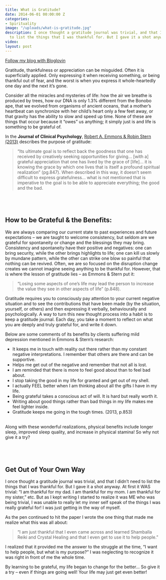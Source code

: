 ```yaml
---
title: What is Gratitude?
date: 2014-06-01 00:00:00 Z
categories:
- Spirituality
image: "/uploads/what-is-gratitude.jpg"
description: I once thought a gratitude journal was trivial, and that I didn’t need
  to list the things that I was thankful for. But I gave it a shot anyway.
video: 
layout: post
---
```


<a href="https://www.bloglovin.com/blog/19060603/?claim=g5qj5b32gjp">Follow my blog with Bloglovin</a>

Gratitude, thankfulness or appreciation can be misguided. Often it is superficially applied. Only expressing it when receiving something, or being thankful out of fear, and the worst is when you express it whole-heartedly one day and the next it’s gone.

Consider all the miracles and mysteries of life: how the air we breathe is produced by trees, how our DNA is only 1.3% different from the Bonobo ape, that we evolved from organisms of ancient oceans, that a mother’s heartbeat can synchronize with her child’s heart only a few feet away, or that gravity has the ability to slow and speed up time. None of these are things that occur because it “owes” us anything; it simply just is and life is something to be grateful of.

In the&nbsp;**Journal of Clinical Psychology**, [Robert A. Emmons & Robin Stern (2013)](http://gallery.mailchimp.com/c616a68c09aae3ea3e536552e/files/112246b3-fe21-4daa-a2df-8b15dac52781.pdf)&nbsp;describes the purpose of gratitude:

> “Its ultimate goal is to reflect back the goodness that one has received by creatively seeking opportunities for giving... [with a] grateful appreciation that one has lived by the grace of [life]... it is knowing the grace by which one lives that is itself a profound spiritual realization” (pg.847). When described in this way, it doesn’t seem difficult to express gratefulness... what is not mentioned that is imperative to the goal is to be able to appreciate everything; the good and the bad.

## &nbsp;

## How to be Grateful & the Benefits:

We are always comparing our current state to past experiences and future expectations – we are taught to welcome consistency, but seldom are we grateful for spontaneity or change and the blessings they may bring. Consistency and spontaneity have their positive and negatives: one can bring security, while the other brings highlights to life; one can kill us slowly by mundane pattern, while the other can strike one blow so painful that nothing can be revived. Often, we are so focused on the disruption change creates we cannot imagine seeing anything to be thankful for. However, that is where the lesson of gratitude lies – as Emmons & Stern put it:

> “Losing some aspects of one’s life may lead the person to increase the value they see in other aspects of life” (p.848).&nbsp;

Gratitude requires you to consciously pay attention to your current negative situation and to see the contributions that have been made (by the situation, yourself, or others) and then expressing it verbally, behaviourally and psychologically. A way to turn this new thought process into a habit is to keep a gratitude journal. Each day, you take a moment to reflect on what you are deeply and truly grateful for, and write it down.

Below are some comments of its benefits by clients suffering mild depression mentioned in Emmons & Stern’s research:

* It keeps me in touch with reality out there rather than my constant negative interpretations. I remember that others are there and can be supportive.
* Helps me get out of the negative and remember that not all is lost.
* I am reminded that there is more to feel good about than to feel bad about.
* I stop taking the good in my life for granted and get out of my shell.
* I actually FEEL better when I am thinking about all the gifts I have in my life.
* Being grateful takes a conscious act of will. It is hard but really worth it.
* Writing about good things rather than bad things in my life makes me feel lighter inside.
* Gratitude keeps me going in the tough times. (2013, p.853)
  <br>&nbsp;

Along with these wonderful realizations, physical benefits include longer sleep, improved sleep quality, and increase in physical stamina! So why not give it a try?

## &nbsp;

## Get Out of Your Own Way

I once thought a gratitude journal was trivial, and that I didn’t need to list the things that I was thankful for. But I gave it a shot anyway. At first it WAS trivial: “I am thankful for my dad. I am thankful for my mom. I am thankful for my sister,” etc. But as I kept writing I started to realize it was ME who was being trivial, I was unable to really let my inner self speak of the things I was really grateful for! I was just getting in the way of myself.&nbsp;

As the pen continued to hit the paper I wrote the one thing that made me realize what this was all about:

> “I am just thankful that I even came across and learned Shamballa Reiki and Crystal Healing and that I even get to use it to help people.”

I realized that it provided me the answer to the struggle at the time, “I want to help people, but what is my purpose?” I was neglecting to recognize it was right in front of me the whole time.

By learning to be grateful, my life began to change for the better... So give it a try – even if things are going well! Your life may just get even better!